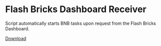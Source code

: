# Flash Bricks Dashboard Receiver
Script automatically starts BNB tasks upon request from the Flash Bricks Dashboard.

[Download](https://github.com/flashbricks/receiver/releases)
